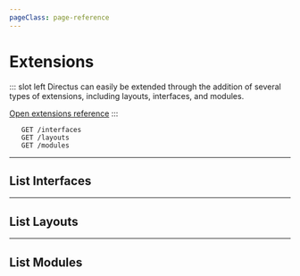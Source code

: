 ```yaml
---
pageClass: page-reference
---
```


# Extensions

<two-up>

::: slot left
Directus can easily be extended through the addition of several types of extensions, including layouts, interfaces, and modules.

[Open extensions reference](/api/extensions.html)
:::

<info-box title="Endpoints" slot="right">

```endpoints
   GET /interfaces
   GET /layouts
   GET /modules
```

</info-box>
</two-up>

---

## List Interfaces

<two-up>
<template slot="left">

List all installed custom interfaces.

</template>

<template slot="right">
<div class="sticky">
<info-box title="Endpoint">

```endpoints
   GET /interfaces
```

</info-box>

<info-box title="Response">

```json
{
  "data": []
}
```
</info-box>
</div>
</template>
</two-up>

---

## List Layouts

<two-up>
<template slot="left">

List all installed custom layouts.

</template>

<template slot="right">
<div class="sticky">
<info-box title="Endpoint">

```endpoints
   GET /layouts
```

</info-box>

<info-box title="Response">

```json
{
  "data": []
}
```
</info-box>
</div>
</template>
</two-up>

---

## List Modules

<two-up>
<template slot="left">

List all installed custom modules.

</template>

<template slot="right">
<div class="sticky">
<info-box title="Endpoint">

```endpoints
   GET /modules
```

</info-box>

<info-box title="Response">

```json
{
  "data": []
}
```
</info-box>
</div>
</template>
</two-up>
